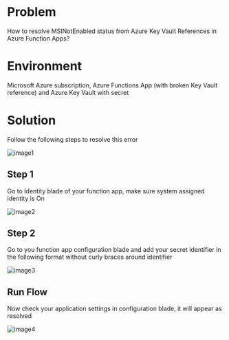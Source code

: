 # Problem
How to resolve MSINotEnabled status from Azure Key Vault References in Azure Function Apps?


# Environment
Microsoft Azure subscription, Azure Functions App (with broken Key Vault reference) and Azure Key Vault with secret

# Solution
Follow the following steps to resolve this error

![image1](https://user-images.githubusercontent.com/72668520/223101668-40f72654-9582-48c8-8ec2-270567cb0b37.png)

## Step 1
Go to Identity blade of your function app, make sure system assigned identity is On

![image2](https://user-images.githubusercontent.com/72668520/223101694-a50c3e84-618e-4702-90ba-7faa81e9ac5d.png)

## Step 2
Go to you function app configuration blade and add your secret identifier in the following format without curly braces around identifier

![image3](https://user-images.githubusercontent.com/72668520/223101727-c1201609-f4bf-48d1-a352-beddbc655c52.png)

## Run Flow
Now check your application settings in configuration blade, it will appear as resolved

![image4](https://user-images.githubusercontent.com/72668520/223101751-c6ffe031-8540-408b-a067-ff1832e19a68.png)
